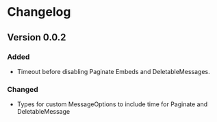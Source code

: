 # Changelog

## Version 0.0.2

### Added

* Timeout before disabling Paginate Embeds and DeletableMessages.

### Changed

* Types for custom MessageOptions to include time for Paginate and DeletableMessage

